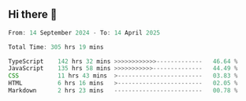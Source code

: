 ## Hi there 👋
<!--START_SECTION:Muni-->

```Javascript
From: 14 September 2024 - To: 14 April 2025

Total Time: 305 hrs 19 mins

TypeScript    142 hrs 32 mins >>>>>>>>>>>>-------------   46.64 %
JavaScript    135 hrs 58 mins >>>>>>>>>>>--------------   44.49 %
CSS           11 hrs 43 mins  >------------------------   03.83 %
HTML          6 hrs 16 mins   >------------------------   02.05 %
Markdown      2 hrs 23 mins   -------------------------   00.78 %
```

<!--END_SECTION:Muni-->
